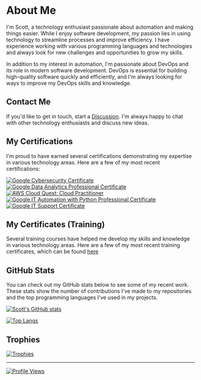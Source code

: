 # About Me

I'm Scott, a technology enthusiast passionate about automation and making things easier. While I enjoy software development, my passion lies in using technology to streamline processes and improve efficiency. I have experience working with various programming languages and technologies and always look for new challenges and opportunities to grow my skills.

In addition to my interest in automation, I'm passionate about DevOps and its role in modern software development. DevOps is essential for building high-quality software quickly and efficiently, and I'm always looking for ways to improve my DevOps skills and knowledge.

## Contact Me

If you'd like to get in touch, start a [Discussion](https://github.com/ShoGinn/ShoGinn/discussions). I'm always happy to chat with other technology enthusiasts and discuss new ideas.

## My Certifications

I'm proud to have earned several certifications demonstrating my expertise in various technology areas. Here are a few of my most recent certifications:

<!--START_SECTION:badges-->
[![Google Cybersecurity Certificate](https://images.credly.com/size/110x110/images/0bf0f2da-a699-4c82-82e2-56dcf1f2e1c7/image.png)](http://www.credly.com/badges/cab41131-b981-48f9-ab58-81a3bafd594e "Google Cybersecurity Certificate")
[![Google Data Analytics Professional Certificate](https://images.credly.com/size/110x110/images/d41de2b7-cbc2-47ec-bcf1-ebecbe83872f/GCC_badge_DA_1000x1000.png)](http://www.credly.com/badges/bb559bbc-5902-4773-936e-c635f2394b12 "Google Data Analytics Professional Certificate")
[![AWS Cloud Quest: Cloud Practitioner](https://images.credly.com/size/110x110/images/2784d0d8-327c-406f-971e-9f0e15097003/image.png)](http://www.credly.com/badges/4f26ff8e-77c7-4f7a-a5f1-0db1fdaa17e1 "AWS Cloud Quest: Cloud Practitioner")
[![Google IT Automation with Python Professional Certificate](https://images.credly.com/size/110x110/images/efbdc0d6-b46e-4e3c-8cf8-2314d8a5b971/GCC_badge_python_1000x1000.png)](http://www.credly.com/badges/07a1e15b-f6b2-46ad-bd51-9849d870b62c "Google IT Automation with Python Professional Certificate")
[![Google IT Support Certificate](https://images.credly.com/size/110x110/images/ae2f5bae-b110-4ea1-8e26-77cf5f76c81e/GCC_badge_IT_Support_1000x1000.png)](http://www.credly.com/badges/61d03ea5-f26e-4c61-90a7-5cf57e91a919 "Google IT Support Certificate")
<!--END_SECTION:badges-->

## My Certificates (Training)

Several training courses have helped me develop my skills and knowledge in various technology areas. Here are a few of my most recent training certificates, which can be found [here](certificates/README.md)

## GitHub Stats

You can check out my GitHub stats below to see some of my recent work. These stats show the number of contributions I've made to my repositories and the top programming languages I've used in my projects.

[![Scott's GitHub stats](https://github-readme-stats.vercel.app/api?username=shoginn&count_private=true&theme=transparent)](https://github.com/anuraghazra/github-readme-stats)

[![Top Langs](https://github-readme-stats.vercel.app//api/top-langs/?username=shoginn&layout=compact&theme=transparent)](https://github.com/anuraghazra/github-readme-stats)

## Trophies

[![Trophies](https://github-profile-trophy.vercel.app/?username=ShoGinn&theme=darkhub&no-bg=true&no-frame=true)](https://github.com/ryo-ma/github-profile-trophy)

---

[![Profile Views](https://komarev.com/ghpvc/?username=ShoGinn&abbreviated=true)](https://github.com/antonkomarev/github-profile-views-counter)
